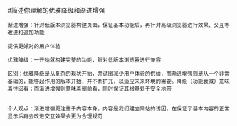 #简述你理解的优雅降级和渐进增强

    渐进增强：针对低版本浏览器构建页面，保证基本功能后，再针对高级浏览器进行效果、交互等改进和追加功能

    提供更好对的用户体验

    优雅降级：一开始就构建完整的功能，针对低版本浏览器进行兼容

    区别：优雅降级是从复杂的现状开始，并试图减少用户体验的供给，而渐进增强则是从一个非常基础的，能够起作用的版本开始，并不断扩充，以适应未来环境的需要。降级（功能衰减）意味着往回看；而渐进增强则意味着朝前看，同时保证其根基处于安全地带


    个人观点：渐进增强更注重于内容本身，内容是我们建立网站的诱因，在保证了基本内容的正常显示后再去改进交互效果会更为合理规范